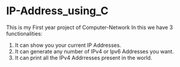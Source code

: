 # IP-Address_using_C
This is my First year project of Computer-Network
In this we have 3 functionalities:
1) It can show you your current IP Addresses.
2) It can generate any number of IPv4 or Ipv6 Addresses you want.
3) It can print all the IPv4 Addrresses present in the world.
